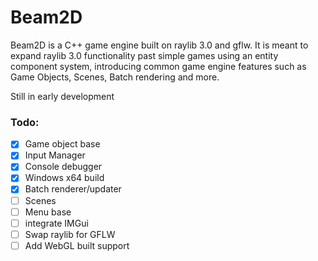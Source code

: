 # Beam2D 

Beam2D is a C++ game engine built on raylib 3.0 and gflw. It is meant to expand raylib 3.0 functionality past simple games using an entity component system, introducing common game engine features such as Game Objects, Scenes, Batch rendering and more.

Still in early development

### Todo:

- [X] Game object base
- [X] Input Manager
- [X] Console debugger
- [X] Windows x64 build
- [X] Batch renderer/updater
- [ ] Scenes
- [ ] Menu base
- [ ] integrate IMGui 
- [ ] Swap raylib for GFLW
- [ ] Add WebGL built support
